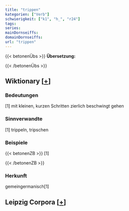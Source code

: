 ```yaml
---
title: "trippen"
kategorien: ["Verb"]
schwierigkeit: ["k1", "h_", "r24"]
tags:
series:
mainDornseiffs:
domainDornseiffs:
url: "trippen"
---
```


{{< betonenÜbs >}}
**Übersetzung:**  
  
{{< /betonenÜbs >}}

## Wiktionary [[+](https://de.wiktionary.org/wiki/trippen)]

### Bedeutungen
[1] mit kleinen, kurzen Schritten zierlich beschwingt gehen  

### Sinnverwandte
[1] trippeln, tripschen  

### Beispiele
{{< betonenZB >}}
[1]  

{{< /betonenZB >}}
### Herkunft
gemeingermanisch[1]  


## Leipzig Corpora [[+](https://corpora.uni-leipzig.de/en/res?word=trippen&corpusId=deu_newscrawl-public_2018)]

